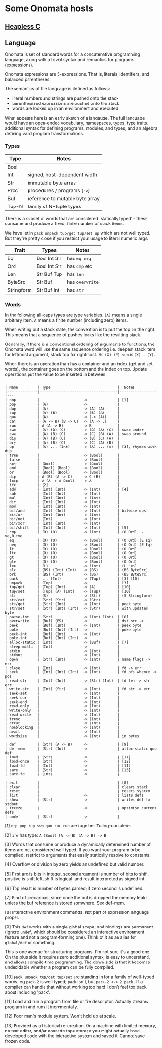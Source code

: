# Some Onomata hosts

## [Heapless C](C-heapless/README.md)

## Language

Onomata is set of standard words for a concatenative programming
language, along with a trivial syntax and semantics for programs
(expressions).

Onomata expressions are S-expressions. That is, literals, identifiers,
and balanced parentheses.

The semantics of the language is defined as follows:
* literal numbers and strings are pushed onto the stack
* parenthesised expressions are pushed onto the stack
* words are looked up in an environment and executed

What appears here is an early sketch of a langauge. The full language
would have an open-ended vocabulary, namespaces, types, type traits,
additional syntax for defining programs, modules, and types; and
an algebra defining valid program transformations.

### Types

| Type  | Notes                           |
|-------|---------------------------------|
| Bool  |                                 |
| Int   | signed; host-dependent width    |
| Str   | immutable byte array            |
| Proc  | procedures / programs (`->`)    |
| Buf   | reference to mutable byte array |
| Tup-N | family of N-tuple types         |

There is a subset of words that are considered 'statically typed' -
these consume and produce a fixed, finite number of stack items.

We have let in `pack unpack tup/get tup/set up` which are not
well typed. But they're pretty close if you restrict your usage 
to literal numeric args.

| Trait      | Types        | Notes           |
|------------|--------------|-----------------|
| Eq         | Bool Int Str | has `eq neq`    |
| Ord        | Bool Int Str | has `cmp` etc   |
| Len        | Str Buf Tup  | has `len`       |
| ByteSrc    | Str Buf      | has `overwrite` |
| Stringform | Str Buf Int  | has `str`       |

### Words

In the following all-caps types are type variables.  `(A)` means a
single arbitrary item. `A` means a finite number (including zero)
items.

When writing out a stack state, the convention is to put the top
on the right. This means that a sequence of pushes looks like the
resulting stack.

Generally, if there is a conventional ordering of arguments to
functions, the Onomata word will use the same sequence ordering
i.e. deepest stack item for leftmost argument, stack top for
rightmost. So `(X) (Y) sub` is `(X) - (Y)`.

When there is an operation than has a container and an index (get
and set words), the container goes on the bottom and the index on
top. Update operations put the value to be inserted in between.

```

| Name         | Type                               |  Notes
|--------------|------------------------------------|----------------------
| nop          |                    ->              | [1]
| pop          | (A)                ->              |
| dup          | (A)                -> (A) (A)      |
| swp          | (A) (B)            -> (B) (A)      |
| quo          | (A)                -> (-> (A))     |
| cat          | (A -> B) (B -> C)  -> (A -> C)     |
| run          | A (A -> B)         -> B            |
| swu          | (A) (B) (C)        -> (B) (A) (C)  | swap under
| swa          | (A) (B) (C)        -> (C) (B) (A)  | swap around
| dig          | (A) (B) (C)        -> (B) (C) (A)  |
| bry          | (A) (B) (C)        -> (C) (A) (B)  |
| up           | (A) ... (Int)      -> (A) ... (A)  | [3], rhymes with dup
| true         |                    -> (Bool)       |
| false        |                    -> (Bool)       |
| not          | (Bool)             -> (Bool)       |
| and          | (Bool) (Bool)      -> (Bool)       |
| or           | (Bool) (Bool)      -> (Bool)       |
| dip          | A (B) (A -> C)     -> C (B)        |
| loop         | A (A -> A Bool)    -> A            |
| ife          | [2]                                |
| add          | (Int) (Int)        -> (Int)        | [4]
| sub          | (Int) (Int)        -> (Int)        |
| mul          | (Int) (Int)        -> (Int)        |
| div          | (Int) (Int)        -> (Int)        |
| mod          | (Int) (Int)        -> (Int)        |
| bit/and      | (Int) (Int)        -> (Int)        | bitwise ops
| bit/or       | (Int) (Int)        -> (Int)        |
| bit/not      | (Int)              -> (Int)        |
| bit/xor      | (Int) (Int)        -> (Int)        |
| bit/shift    | (Int) (Int)        -> (Int)        | [5]
| cmp          | (O) (O)            -> (Int)        | (O Ord), -ve,0,+ve
| eq           | (O) (O)            -> (Bool)       | (O Ord) (E Eq)
| neq          | (O) (O)            -> (Bool)       | (O Ord) (E Eq)
| lt           | (O) (O)            -> (Bool)       | (O Ord)
| lte          | (O) (O)            -> (Bool)       | (O Ord)
| gt           | (O) (O)            -> (Bool)       | (O Ord)
| gte          | (O) (O)            -> (Bool)       | (O Ord)
| len          | (L)                -> (Int)        | (L Len)
| slc          | (BS) (Int) (Int)   -> (BS)         | (BS ByteSrc)
| brk          | (BS) (Int)         -> (BS)         | (BS ByteSrc)
| pack         | ... (Int)          -> (Tup)        | [3] [10]
| unpack       | (Tup)              -> ...          | [3]
| tup/get      | (Tup) (Int)        -> (A)          | [10]
| tup/set      | (Tup) (A) (Int)    -> (Tup)        | [10]
| str          | (S)                -> (Str)        | (S Stringform)
| str/cat      | (Str) (Str)        -> (Str)        |
| str/get      | (Str) (Int)        -> (Int)        | peek byte
| str/set      | (Str) (Int) (Int)  -> (Str)        | with updated byte
| parse-int    | (Str)              -> (Int) (Int)  | [6]
| overwrite    | (Buf) (BS)         ->              | dst src ->
| peek         | (Buf) (Int)        -> (Int)        | peek byte
| poke         | (Buf) (Int) (Int)  ->              | poke byte
| peek-int     | (Buf) (Int)        -> (Int)        |
| poke-int     | (Buf) (Int) (Int)  ->              |
| alloc-static | (Int)              -> (Buf)        | [7]
| sleep-milli  | (Int)              ->              |
| stdin        |                    -> (Int)        |
| stdout       |                    -> (Int)        |
| open         | (Str) (Int)        -> (Int)        | name flags -> err
| close        | (Int)              -> (Int)        | fd -> err
| seek         | (Int) (Int) (Int)  -> (Int)        | fd ofs whence -> pos
| read-str     | (Int) (Int)        -> (Str) (Int)  | fd len -> str err
| write-str    | (Int) (Str)        -> (Int)        | fd str -> err
| seek-set     |                    -> (Int)        |
| seek-cur     |                    -> (Int)        |
| seek-end     |                    -> (Int)        |
| read-only    |                    -> (Int)        |
| write-only   |                    -> (Int)        |
| read-write   |                    -> (Int)        |
| trunc        |                    -> (Int)        |
| creat        |                    -> (Int)        |
| nonblocking  |                    -> (Int)        |
| avail        |                    -> (Int)        |
| wordsize     |                    -> (Int)        | in bytes

| def          | (Str) (A -> B)     ->              | [9]
| def-mem      | (Str) (Int)        ->              | alloc-static quo def
| load         | (Str)              ->              | [11]
| load-once    | (Str)              ->              | [12]
| load-fd      | (Int)              ->              | [11]
| save         | (Str)              ->              | [13]
| save-fd      | (Int)              ->              |

| exit         |                                    | [8]
| clear        |                                    | clears stack
| reset        |                                    | resets system
| list         |                    ->              | lists defs
| show         | (Str)              ->              | writes def to stdout
| freeze       |                    ->              | optimise current defs
| undef        | (Str)              ->              |

```

[1] `nop pop dup swp quo cat run` are together Turing-complete.

[2] `ife` has type: `A (Bool) (A -> B) (A -> B) -> B`

[3] Words that consume or produce a dynamically determined number of
items are not considered well typed. If you want your program to
be compiled, restrict to arguments that easily statically resolve
to constants.

[4] Overflow or division by zero yields an undefined but valid number.

[5] First arg is bits in integer, second argument is number of bits
    to shift, positive is shift left, shift is logical (and result
    interpreted as signed int.

[6] Top result is number of bytes parsed; if zero second is undefined.

[7] Kind of precarious, since once the buf is dropped the memory
    leaks unless the buf reference is stored somwhere. See def-mem.

[8] Interactive environment commands. Not part of expression language proper.

[9] This `def` works with a single global scope; and bindings are
    permanent (ignore `undef`, which should be considered an
interactive environment feature and not a program-forming one).
Think of it as an alias for `global/def` or something.

This is one avenue for structuring programs. I'm not sure it's
    a good one. On the plus side it requires zero additional syntax,
is easy to understand, and allows compile-time programming. The down 
side is that it becomes undecidable whether a program can be fully 
compiled.

[10] `pack unpack tup/get tup/set` are standing in for a family of
     well-typed words. eg `pack-2` is well typed; `pack` isn't, but
`pack-2 <-> 2 pack` . If a compiler can handle that without working
too hard I don't feel too back about including 'pack'.

[11] Load and run a program from file or file descriptor. Actually
     streams program in and runs it incrementally.

[12] Poor man's module system. Won't hold up at scale.

[13] Provided as a historical re-creation. On a machine with
     limited memory, no text editor, and/or cassette tape storage 
you might actually have developed code with the interactive system
and saved it. Cannot save frozen code.
